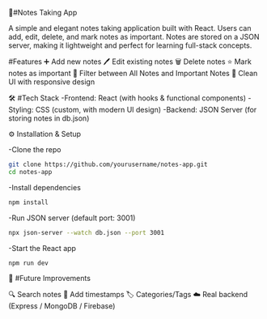 📝#Notes Taking App

A simple and elegant notes taking application built with React. Users can add, edit, delete, and mark notes as important. Notes are stored on a JSON server, making it lightweight and perfect for learning full-stack concepts.

#Features
➕ Add new notes
🖊️ Edit existing notes
🗑️ Delete notes
⭐ Mark notes as important
🔄 Filter between All Notes and Important Notes
🎨 Clean UI with responsive design

🛠️ #Tech Stack
-Frontend: React (with hooks & functional components)
-Styling: CSS (custom, with modern UI design)
-Backend: JSON Server (for storing notes in db.json)

⚙️ Installation & Setup

-Clone the repo
```bash
git clone https://github.com/yourusername/notes-app.git
cd notes-app
```

-Install dependencies
```bash
npm install
```

-Run JSON server (default port: 3001)
```bash
npx json-server --watch db.json --port 3001
```

-Start the React app
```bash
npm run dev
```

📌 #Future Improvements

🔍 Search notes
📅 Add timestamps
🏷️ Categories/Tags
☁️ Real backend (Express / MongoDB / Firebase)